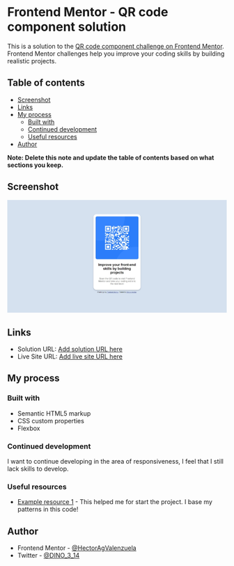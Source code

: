 # Frontend Mentor - QR code component solution

This is a solution to the [QR code component challenge on Frontend Mentor](https://www.frontendmentor.io/challenges/qr-code-component-iux_sIO_H). Frontend Mentor challenges help you improve your coding skills by building realistic projects. 

## Table of contents

- [Screenshot](#screenshot)
- [Links](#links)
- [My process](#my-process)
  - [Built with](#built-with)
  - [Continued development](#continued-development)
  - [Useful resources](#useful-resources)
- [Author](#author)

**Note: Delete this note and update the table of contents based on what sections you keep.**


## Screenshot

![](./screenshot.jpeg)

## Links

- Solution URL: [Add solution URL here](https://your-solution-url.com)
- Live Site URL: [Add live site URL here](https://your-live-site-url.com)

## My process

### Built with

- Semantic HTML5 markup
- CSS custom properties
- Flexbox

### Continued development

I want to continue developing in the area of responsiveness, I feel that I still lack skills to develop.

### Useful resources

- [Example resource 1](https://www.w3schools.com/howto/tryit.asp?filename=tryhow_css_profile_card) - This helped me for start the project. I base my patterns in this code!

## Author

- Frontend Mentor - [@HectorAgValenzuela](https://www.frontendmentor.io/profile/HectorAgValenzuela)
- Twitter - [@DINO_3_14](https://twitter.com/DINO_3_14)

